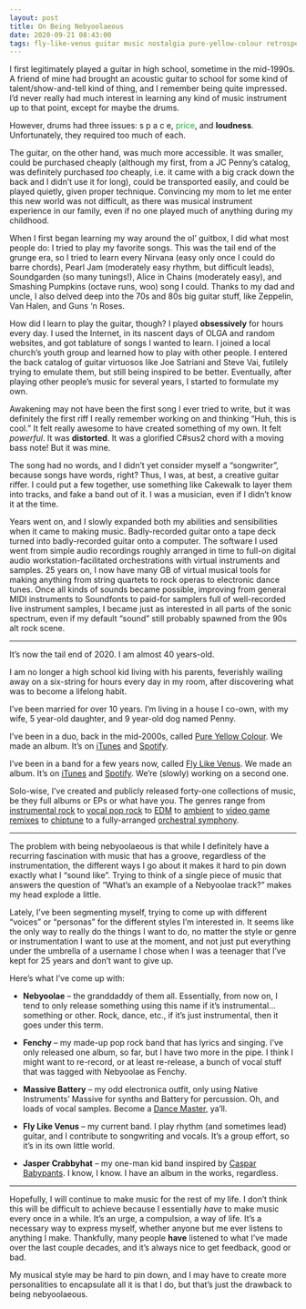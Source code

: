 ```yaml
---
layout: post
title: On Being Nebyoolaeous
date: 2020-09-21 08:43:00
tags: fly-like-venus guitar music nostalgia pure-yellow-colour retrospective
---
```


I first legitimately played a guitar in high school, sometime in the mid-1990s. A friend of mine had brought an acoustic guitar to school for some kind of talent/show-and-tell kind of thing, and I remember being quite impressed. I&#8217;d never really had much interest in learning any kind of music instrument up to that point, except for maybe the drums.

However, drums had three issues: s p a c e, <span style="color: #0B0"><span style="color:#0fba2c" class="has-inline-color">price</span></span>, and **loudness**. Unfortunately, they required too much of each.

<!--more-->

The guitar, on the other hand, was much more accessible. It was smaller, could be purchased cheaply (although my first, from a JC Penny&#8217;s catalog, was definitely purchased _too_ cheaply, i.e. it came with a big crack down the back and I didn&#8217;t use it for long), could be transported easily, and could be played quietly, given proper technique. Convincing my mom to let me enter this new world was not difficult, as there was musical instrument experience in our family, even if no one played much of anything during my childhood.

When I first began learning my way around the ol&#8217; guitbox, I did what most people do: I tried to play my favorite songs. This was the tail end of the grunge era, so I tried to learn every Nirvana (easy only once I could do barre chords), Pearl Jam (moderately easy rhythm, but difficult leads), Soundgarden (so many tunings!), Alice in Chains (moderately easy), and Smashing Pumpkins (octave runs, woo) song I could. Thanks to my dad and uncle, I also delved deep into the 70s and 80s big guitar stuff, like Zeppelin, Van Halen, and Guns &#8216;n Roses.

How did I learn to play the guitar, though? I played **obsessively** for hours every day. I used the Internet, in its nascent days of OLGA and random websites, and got tablature of songs I wanted to learn. I joined a local church&#8217;s youth group and learned how to play with other people. I entered the back catalog of guitar virtuosos like Joe Satriani and Steve Vai, futilely trying to emulate them, but still being inspired to be better. Eventually, after playing other people&#8217;s music for several years, I started to formulate my own.

Awakening may not have been the first song I ever tried to write, but it was definitely the first riff I really remember working on and thinking &#8220;Huh, this is cool.&#8221; It felt really awesome to have created something of my own. It felt _powerful_. It was **distorted**. It was a glorified C#sus2 chord with a moving bass note! But it was mine.

The song had no words, and I didn&#8217;t yet consider myself a &#8220;songwriter&#8221;, because songs have words, right? Thus, I was, at best, a creative guitar riffer. I could put a few together, use something like Cakewalk to layer them into tracks, and fake a band out of it. I was a musician, even if I didn&#8217;t know it at the time.

Years went on, and I slowly expanded both my abilities and sensibilities when it came to making music. Badly-recorded guitar onto a tape deck turned into badly-recorded guitar onto a computer. The software I used went from simple audio recordings roughly arranged in time to full-on digital audio workstation-facilitated orchestrations with virtual instruments and samples. 25 years on, I now have many GB of virtual musical tools for making anything from string quartets to rock operas to electronic dance tunes. Once all kinds of sounds became possible, improving from general MIDI instruments to Soundfonts to paid-for samplers full of well-recorded live instrument samples, I became just as interested in all parts of the sonic spectrum, even if my default &#8220;sound&#8221; still probably spawned from the 90s alt rock scene.

<hr class="wp-block-separator" />

It&#8217;s now the tail end of 2020. I am almost 40 years-old.

I am no longer a high school kid living with his parents, feverishly wailing away on a six-string for hours every day in my room, after discovering what was to become a lifelong habit.

I&#8217;ve been married for over 10 years. I&#8217;m living in a house I co-own, with my wife, 5 year-old daughter, and 9 year-old dog named Penny.

I&#8217;ve been in a duo, back in the mid-2000s, called [Pure Yellow Colour](https://pureyellow.bandcamp.com). We made an album. It&#8217;s on <a href="https://music.apple.com/us/album/primary/279571887" data-type="URL" data-id="https://music.apple.com/us/album/primary/279571887">iTunes</a> and <a href="https://open.spotify.com/album/25cIh0pbxsRIfgLD5QRpIV" data-type="URL" data-id="https://open.spotify.com/album/25cIh0pbxsRIfgLD5QRpIV">Spotify</a>.

I&#8217;ve been in a band for a few years now, called [Fly Like Venus](https://flylikevenus.bandcamp.com). We made an album. It&#8217;s on [iTunes](https://music.apple.com/us/album/scenes/1250933105) and [Spotify](https://open.spotify.com/album/1ihBm7GuciNaOlyqCRyxwi). We&#8217;re (slowly) working on a second one.

Solo-wise, I&#8217;ve created and publicly released forty-one collections of music, be they full albums or EPs or what have you. The genres range from [instrumental rock](https://nebyoolae.bandcamp.com/album/zoetic) to [vocal pop rock](https://fenchy.bandcamp.com/album/puttery) to [EDM](https://nebyoolae.bandcamp.com/album/soothe-the-savage-beats) to [ambient](https://nebyoolae.bandcamp.com/album/marcos-minefield-ost) to [video game remixes](https://nebyoolae.bandcamp.com/album/gamey-amalgam) to [chiptune](https://nebyoolae.bandcamp.com/album/average-town) to a fully-arranged [orchestral symphony](https://nebyoolae.bandcamp.com/album/dumeh-in-cm-op-1-no-1).

<hr class="wp-block-separator" />

The problem with being nebyoolaeous is that while I definitely have a recurring fascination with music that has a groove, regardless of the instrumentation, the different ways I go about it makes it hard to pin down exactly what I &#8220;sound like&#8221;. Trying to think of a single piece of music that answers the question of &#8220;What&#8217;s an example of a Nebyoolae track?&#8221; makes my head explode a little.

Lately, I&#8217;ve been segmenting myself, trying to come up with different &#8220;voices&#8221; or &#8220;personas&#8221; for the different styles I&#8217;m interested in. It seems like the only way to really do the things I want to do, no matter the style or genre or instrumentation I want to use at the moment, and not just put everything under the umbrella of a username I chose when I was a teenager that I&#8217;ve kept for 25 years and don&#8217;t want to give up.

Here&#8217;s what I&#8217;ve come up with:

* **Nebyoolae** &#8211; the granddaddy of them all. Essentially, from now on, I tend to only release something using this name if it&#8217;s instrumental&#8230;something or other. Rock, dance, etc., if it&#8217;s just instrumental, then it goes under this term.

* **Fenchy** &#8211; my made-up pop rock band that has lyrics and singing. I&#8217;ve only released one album, so far, but I have two more in the pipe. I think I might want to re-record, or at least re-release, a bunch of vocal stuff that was tagged with Nebyoolae as Fenchy.

* **Massive Battery** &#8211; my odd electronica outfit, only using Native Instruments&#8217; Massive for synths and Battery for percussion. Oh, and loads of vocal samples. Become a [Dance Master](https://soundcloud.com/massive-battery/dance-master), ya&#8217;ll.
* **Fly Like Venus** &#8211; my current band. I play rhythm (and sometimes lead) guitar, and I contribute to songwriting and vocals. It&#8217;s a group effort, so it&#8217;s in its own little world.

* **Jasper Crabbyhat** &#8211; my one-man kid band inspired by [Caspar Babypants](https://babypantsmusic.com/home). I know, I know. I have an album in the works, regardless.

<hr class="wp-block-separator" />

Hopefully, I will continue to make music for the rest of my life. I don&#8217;t think this will be difficult to achieve because I essentially _have_ to make music every once in a while. It&#8217;s an urge, a compulsion, a way of life. It&#8217;s a necessary way to express myself, whether anyone but me ever listens to anything I make. Thankfully, many people **have** listened to what I&#8217;ve made over the last couple decades, and it&#8217;s always nice to get feedback, good or bad.

My musical style may be hard to pin down, and I may have to create more personalities to encapsulate all it is that I do, but that&#8217;s just the drawback to being nebyoolaeous.
